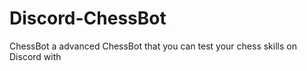 # Discord-ChessBot
ChessBot a advanced ChessBot that you can test your chess skills on Discord with 
